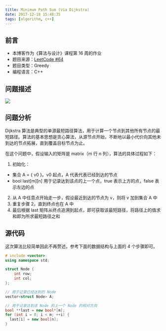 ```yaml
---
title: Minimum Path Sum (via Dijkstra)
date: 2017-12-18 15:48:35
tags: [algorithm, c++]
---
```


## 前言

- 本博客作为《算法与设计》课程第 16 周的作业
- 题目来源：[LeetCode #64](https://leetcode.com/problems/minimum-path-sum)
- 题目类型：Greedy
- 编程语言：C++

## 问题描述

![](images/description.png)

## 问题分析

Dijkstra 算法是典型的单源最短路径算法，用于计算一个节点到其他所有节点的最短路径。算法的基本思想是贪心算法，从源节点开始，不断地以最小代价向其他未到达的节点拓展，直到覆盖目标节点为止。

在这个问题中，假设输入的矩阵是 matrix（m 行 n 列），算法的具体过程如下：
1. 初始化：
  + 集合 A = { v0 }。v0 起点，A 代表代表已经到达的节点
  + bool last[m][n] 用于记录达到该点的上一个点，true 表示上方的点，false 表示左边的点
2. 从 A 中任意点开始走一步，假设最近到达的节点为 v，则将 v 加到集合 A 中
3. 重复步骤 2，直到终点也在 A 中
4. 最后根据 last 矩阵从终点追溯到起点，即可获取该最短路径，将路径上的值求和即为所求最短路径之和

## 源代码

这次算法比较简单因此不再赘述，参考下面的数据结构与上面的 4 个步骤即可。

```C++
# include <vector>
using namespace std;

struct Node {
    int row;
    int col;
};

// 用于记录已经达到的 Node
vector<struct Node> A;

// 用于记录达到该 Node 的上一个 Node 的相对方向
bool **last = new bool*[m];
for (int i = 0; i < m; ++i) {
  last[i] = new bool[n];
}
```